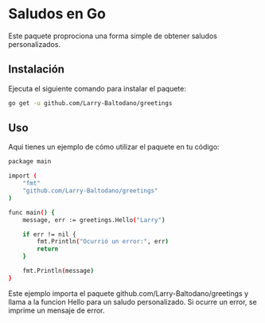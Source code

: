# Saludos en Go

Este paquete proprociona una forma simple de obtener saludos personalizados.

## Instalación
Ejecuta el siguiente comando para instalar el paquete:
```bash
go get -u github.com/Larry-Baltodano/greetings
```

## Uso
Aqui tienes un ejemplo de cómo utilizar el paquete en tu código:
```bash
package main

import (
    "fmt"
    "github.com/Larry-Baltodano/greetings"
)

func main() {
    message, err := greetings.Hello("Larry")

    if err != nil {
        fmt.Println("Ocurrió un error:", err)
        return
    }

    fmt.Println(message)
}
```

Este ejemplo importa el paquete github.com/Larry-Baltodano/greetings y llama a la funcion Hello para un saludo personalizado. Si ocurre un error, se imprime un mensaje de error.

